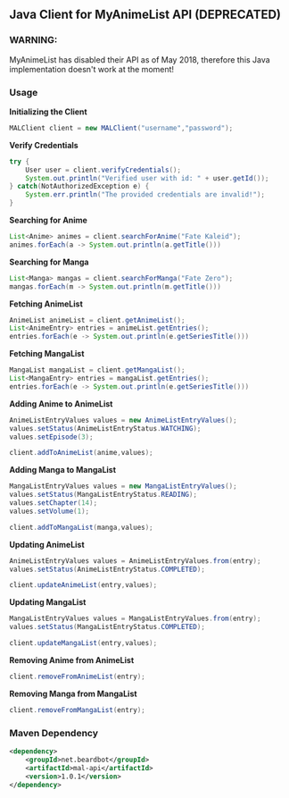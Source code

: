 ## Java Client for MyAnimeList API (DEPRECATED)

### WARNING:
MyAnimeList has disabled their API as of May 2018, therefore this Java implementation doesn't work at the moment!

### Usage

**Initializing the Client**

```java
MALClient client = new MALClient("username","password");
```

**Verify Credentials**
```java
try {
    User user = client.verifyCredentials();
    System.out.println("Verified user with id: " + user.getId());
} catch(NotAuthorizedException e) {
    System.err.println("The provided credentials are invalid!");
}
```

**Searching for Anime**
```java
List<Anime> animes = client.searchForAnime("Fate Kaleid");
animes.forEach(a -> System.out.println(a.getTitle()))
```

**Searching for Manga**
```java
List<Manga> mangas = client.searchForManga("Fate Zero");
mangas.forEach(m -> System.out.println(m.getTitle()))
```

**Fetching AnimeList**
```java
AnimeList animeList = client.getAnimeList();
List<AnimeEntry> entries = animeList.getEntries();
entries.forEach(e -> System.out.println(e.getSeriesTitle()))
```

**Fetching MangaList**
```java
MangaList mangaList = client.getMangaList();
List<MangaEntry> entries = mangaList.getEntries();
entries.forEach(e -> System.out.println(e.getSeriesTitle()))
```

**Adding Anime to AnimeList**
```java
AnimeListEntryValues values = new AnimeListEntryValues();
values.setStatus(AnimeListEntryStatus.WATCHING);
values.setEpisode(3);

client.addToAnimeList(anime,values);
```

**Adding Manga to MangaList**
```java
MangaListEntryValues values = new MangaListEntryValues();
values.setStatus(MangaListEntryStatus.READING);
values.setChapter(14);
values.setVolume(1);

client.addToMangaList(manga,values);
```

**Updating AnimeList**
```java
AnimeListEntryValues values = AnimeListEntryValues.from(entry);
values.setStatus(AnimeListEntryStatus.COMPLETED);

client.updateAnimeList(entry,values);
```

**Updating MangaList**
```java
MangaListEntryValues values = MangaListEntryValues.from(entry);
values.setStatus(MangaListEntryStatus.COMPLETED);

client.updateMangaList(entry,values);
```

**Removing Anime from AnimeList**
```java
client.removeFromAnimeList(entry);
```

**Removing Manga from MangaList**
```java
client.removeFromMangaList(entry);
```

### Maven Dependency
```xml
<dependency>
    <groupId>net.beardbot</groupId>
    <artifactId>mal-api</artifactId>
    <version>1.0.1</version>
</dependency>
```
